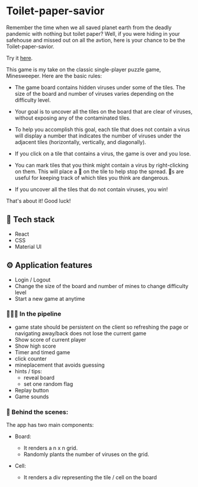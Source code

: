 # Toilet-paper-savior

Remember the time when we all saved planet earth from the deadly pandemic with nothing but toilet paper? Well, if you were hiding in your safehouse and missed out on all the avtion, here is your chance to be the Toilet-paper-savior.

Try it [here](https://tp-savior.netlify.app).

This game is my take on the classic single-player puzzle game, Minesweeper. Here are the basic rules:

- The game board contains hidden viruses under some of the tiles. The size of the board and number of viruses varies depending on the difficulty level.

- Your goal is to uncover all the tiles on the board that are clear of viruses, without exposing any of the contaminated tiles.

- To help you accomplish this goal, each tile that does not contain a virus will display a number that indicates the number of viruses under the adjacent tiles (horizontally, vertically, and diagonally).

- If you click on a tile that contains a virus, the game is over and you lose.

- You can mark tiles that you think might contain a virus by right-clicking on them. This will place a 🧻 on the tile to help stop the spread. 🧻s are useful for keeping track of which tiles you think are dangerous.

- If you uncover all the tiles that do not contain viruses, you win!

That's about it! Good luck!

## 📀 Tech stack

- React 
- CSS
- Material UI

## ⚙️ Application features

- Login / Logout
- Change the size of the board and number of mines to change difficulty level
- Start a new game at anytime


###  👩🏻‍💻 In the pipeline 

- game state should be persistent on the client so refreshing the page or navigating away/back does not lose the current game
- Show score of current player
- Show high score
- Timer and timed game
- click counter
- mineplacement that avoids guessing
- hints / tips:
    - reveal board
    - set one random flag
- Replay button
- Game sounds


### 👀 Behind the scenes:

The app has two main components:

- Board: 

    - It renders a n x n grid.
    - Randomly plants the number of viruses on the grid.

- Cell:

    - It renders a div representing the tile / cell on the board

    


